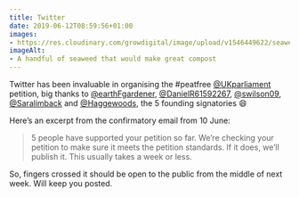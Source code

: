 ```yaml
---
title: Twitter
date: 2019-06-12T08:59:56+01:00
images: 
- https://res.cloudinary.com/growdigital/image/upload/v1546449622/seaweed-59E7EA41.jpg
imageAlt: 
- A handful of seaweed that would make great compost
---
```


Twitter has been invaluable in organising the #peatfree [@UKparliament](https://mobile.twitter.com/UKparliament) petition, big thanks to [@earthFgardener](https://mobile.twitter.com/earthFgardener), [@DanielR61592267](https://mobile.twitter.com/DanielR61592267), [@swilson09](https://twitter.com/swilson09), 
[@Saralimback](https://mobile.twitter.com/Saralimback) and [@Haggewoods](https://mobile.twitter.com/Haggewoods), the 5 founding signatories 😄

Here’s an excerpt from the confirmatory email from 10 June:

> 5 people have supported your petition so far. We’re checking your petition to make sure it meets the petition standards. If it does, we’ll publish it. This usually takes a week or less.

So, fingers crossed it should be open to the public from the middle of next week. Will keep you posted.
